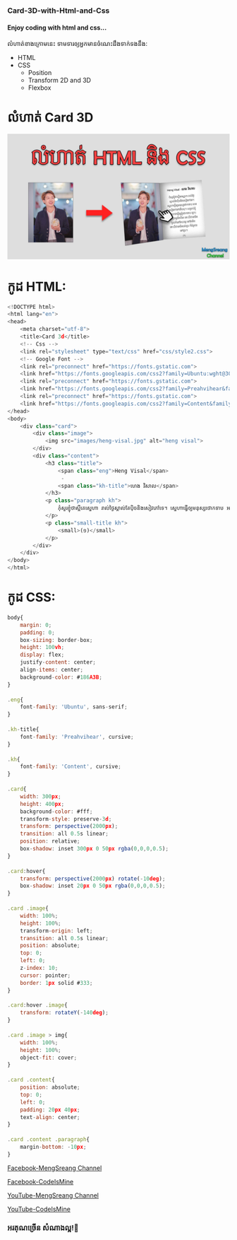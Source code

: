 ### Card-3D-with-Html-and-Css
#### Enjoy coding with html and css...

លំហាត់ខាងក្រោមនេះ ទាមទារឲ្យអ្នកមានចំណេះដឹងទាក់ទងនឹង:
- HTML
- CSS
  - Position
  - Transform 2D and 3D
  - Flexbox

# លំហាត់ Card 3D
![Thumbnail](/images/1.jpg)
# កូដ HTML:
```javascript
<!DOCTYPE html>
<html lang="en">
<head>
	<meta charset="utf-8">
	<title>Card 3d</title>
	<!-- Css -->
	<link rel="stylesheet" type="text/css" href="css/style2.css">
	<!-- Google Font -->
	<link rel="preconnect" href="https://fonts.gstatic.com">
	<link href="https://fonts.googleapis.com/css2?family=Ubuntu:wght@300&display=swap" rel="stylesheet">
	<link rel="preconnect" href="https://fonts.gstatic.com">
	<link href="https://fonts.googleapis.com/css2?family=Preahvihear&family=Ubuntu:wght@300&display=swap" rel="stylesheet">
	<link rel="preconnect" href="https://fonts.gstatic.com">
	<link href="https://fonts.googleapis.com/css2?family=Content&family=Preahvihear&family=Ubuntu:wght@300&display=swap" rel="stylesheet">
</head>
<body>
	<div class="card">
		<div class="image">
			<img src="images/heng-visal.jpg" alt="heng visal">
		</div>
		<div class="content">
			<h3 class="title">
				<span class="eng">Heng Visal</span>
				 - 
				<span class="kh-title">ហេង វិសាល</span>
			</h3>
			<p class="paragraph kh">
				កុំសួរខ្ញុំថាស្អីគេស្នេហា រាល់ថ្ងៃស្គាល់តែបុិចនិងសៀវភៅទេ។​ ស្នេហាធ្វើឲ្យមនុស្សថោកទាប អានសៀវភៅទៅទើបល្។​ សម្រាប់ខ្ញុំ ស្នេហាវាធ្វើឲ្យខ្ញុំថោកទាប ព្រោះយើងបារម្ភគិតពីគេ ទោះបីជាគេមិនខ្វល់ក៏នៅតែបារម្ភ នៅតែគិត ទោះបីជាគេមិនចង់ជួប ក៏ខំត្រដរទៅជួប។
			</p>
			<p class="small-title kh">
				<small>(១)</small>
			</p>
		</div>
	</div>
</body>
</html>
```
# កូដ CSS:
```javascript
body{
	margin: 0;
	padding: 0;
	box-sizing: border-box;
	height: 100vh;
	display: flex;
	justify-content: center;
	align-items: center;
	background-color: #186A3B;
}

.eng{
	font-family: 'Ubuntu', sans-serif;
}

.kh-title{
	font-family: 'Preahvihear', cursive;
}

.kh{
	font-family: 'Content', cursive;
}

.card{
	width: 300px;
	height: 400px;
	background-color: #fff;
	transform-style: preserve-3d; 
	transform: perspective(2000px);
	transition: all 0.5s linear;
	position: relative;
	box-shadow: inset 300px 0 50px rgba(0,0,0,0.5); 
}

.card:hover{
	transform: perspective(2000px) rotate(-10deg);
	box-shadow: inset 20px 0 50px rgba(0,0,0,0.5);
}

.card .image{
	width: 100%;
	height: 100%;
	transform-origin: left;
	transition: all 0.5s linear;
	position: absolute;
	top: 0;
	left: 0;
	z-index: 10;
	cursor: pointer;
	border: 1px solid #333;
}

.card:hover .image{
	transform: rotateY(-140deg);
}

.card .image > img{
	width: 100%;
	height: 100%;
	object-fit: cover;
}

.card .content{
	position: absolute;
	top: 0;
	left: 0;
	padding: 20px 40px;
	text-align: center;
}

.card .content .paragraph{
	margin-bottom: -10px;
}
```
[Facebook-MengSreang Channel](https://www.facebook.com/mengsreangchannel)

[Facebook-CodeIsMine](https://www.facebook.com/CodeIsMine)

[YouTube-MengSreang Channel](https://www.youtube.com/channel/UCE6UmKNi-bYNWwOBUYoT-yQ)

[YouTube-CodeIsMine](https://www.youtube.com/channel/UCBKsUkGih9kdXcrz54zNH1w)

### អរគុណច្រើន សំណាងល្អ!🙏
